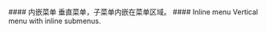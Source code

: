 <cn>
#### 内嵌菜单
垂直菜单，子菜单内嵌在菜单区域。
</cn>

<us>
#### Inline menu
Vertical menu with inline submenus.
</us>

